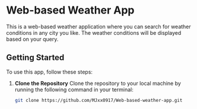 # Web-based Weather App

This is a web-based weather application where you can search for weather conditions in any city you like. The weather conditions will be displayed based on your query.

## Getting Started

To use this app, follow these steps:

1. **Clone the Repository**
   Clone the repository to your local machine by running the following command in your terminal:
   ```bash
   git clone https://github.com/MJxx0917/Web-based-weather-app.git

